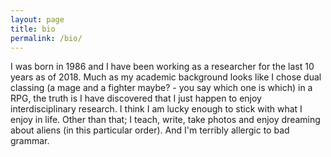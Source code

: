 ```yaml
---
layout: page
title: bio
permalink: /bio/
---
```


I was born in 1986 and I have been working as a researcher for the last 10 years as of 2018. Much as my academic background looks like I chose dual classing (a mage and a fighter maybe? - you say which one is which) in a RPG, the truth is I have discovered that I just happen to enjoy interdisciplinary research. I think I am lucky enough to stick with what I enjoy in life. Other than that; I teach, write, take photos and enjoy dreaming about aliens (in this particular order). And I'm terribly allergic to bad grammar.
